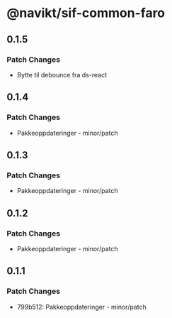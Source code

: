 # @navikt/sif-common-faro

## 0.1.5

### Patch Changes

-   Bytte til debounce fra ds-react

## 0.1.4

### Patch Changes

-   Pakkeoppdateringer - minor/patch

## 0.1.3

### Patch Changes

-   Pakkeoppdateringer - minor/patch

## 0.1.2

### Patch Changes

-   Pakkeoppdateringer - minor/patch

## 0.1.1

### Patch Changes

-   799b512: Pakkeoppdateringer - minor/patch
